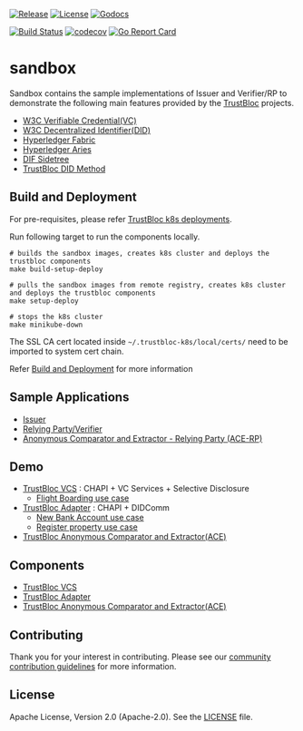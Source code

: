 [![Release](https://img.shields.io/github/release/trustbloc/sandbox.svg?style=flat-square)](https://github.com/trustbloc/sandbox/releases/latest)
[![License](https://img.shields.io/badge/License-Apache%202.0-blue.svg)](https://raw.githubusercontent.com/trustbloc/sandbox/main/LICENSE)
[![Godocs](https://img.shields.io/badge/godoc-reference-blue.svg)](https://godoc.org/github.com/trustbloc/sandbox)

[![Build Status](https://dev.azure.com/trustbloc/edge/_apis/build/status/trustbloc.sandbox?branchName=main)](https://dev.azure.com/trustbloc/edge/_build/latest?definitionId=27&branchName=main)
[![codecov](https://codecov.io/gh/trustbloc/sandbox/branch/main/graph/badge.svg)](https://codecov.io/gh/trustbloc/sandbox)
[![Go Report Card](https://goreportcard.com/badge/github.com/trustbloc/sandbox)](https://goreportcard.com/report/github.com/trustbloc/sandbox)

# sandbox

Sandbox contains the sample implementations of Issuer and Verifier/RP to demonstrate the following main features provided 
by the [TrustBloc](https://github.com/trustbloc) projects.
- [W3C Verifiable Credential(VC)](https://w3c.github.io/vc-data-model/)
- [W3C Decentralized Identifier(DID)](https://w3c.github.io/did-core/)
- [Hyperledger Fabric](https://www.hyperledger.org/use/fabric)
- [Hyperledger Aries](https://www.hyperledger.org/use/aries)
- [DIF Sidetree](https://identity.foundation/sidetree/spec/)
- [TrustBloc DID Method](https://github.com/trustbloc/trustbloc-did-method/blob/main/docs/spec/trustbloc-did-method.md) 

## Build and Deployment
For pre-requisites, please refer [TrustBloc k8s deployments](https://github.com/trustbloc/k8s/blob/main/README.md).

Run following target to run the components locally.
```
# builds the sandbox images, creates k8s cluster and deploys the trustbloc components
make build-setup-deploy

# pulls the sandbox images from remote registry, creates k8s cluster and deploys the trustbloc components 
make setup-deploy

# stops the k8s cluster
make minikube-down
```

The SSL CA cert located inside `~/.trustbloc-k8s/local/certs/` need to be imported to system cert chain.

Refer [Build and Deployment](./docs/demo/build.md) for more information

## Sample Applications
- [Issuer](docs/issuer/README.md)
- [Relying Party/Verifier](docs/rp/README.md)
- [Anonymous Comparator and Extractor - Relying Party (ACE-RP)](docs/ace-rp/README.md)

## Demo
- [TrustBloc VCS](docs/demo/sandbox_vcs_playground.md) : CHAPI + VC Services + Selective Disclosure
  - [Flight Boarding use case](docs/demo/flight-boarding-usecase.md)
- [TrustBloc Adapter](docs/demo/sandbox_adapter_playground.md) : CHAPI + DIDComm
  - [New Bank Account use case](docs/demo/new-bank-account-usecase.md)
  - [Register property use case](docs/demo/register-property-usecase.md)
- [TrustBloc Anonymous Comparator and Extractor(ACE)](docs/demo/sandbox_ace_playground.md)

## Components
- [TrustBloc VCS](docs/components/vcs_components.md)
- [TrustBloc Adapter](docs/components/adapter_components.md)
- [TrustBloc Anonymous Comparator and Extractor(ACE)](docs/components/ace_components.md)

## Contributing
Thank you for your interest in contributing. Please see our [community contribution guidelines](https://github.com/trustbloc/community/blob/main/CONTRIBUTING.md) for more information.

## License
Apache License, Version 2.0 (Apache-2.0). See the [LICENSE](LICENSE) file.
